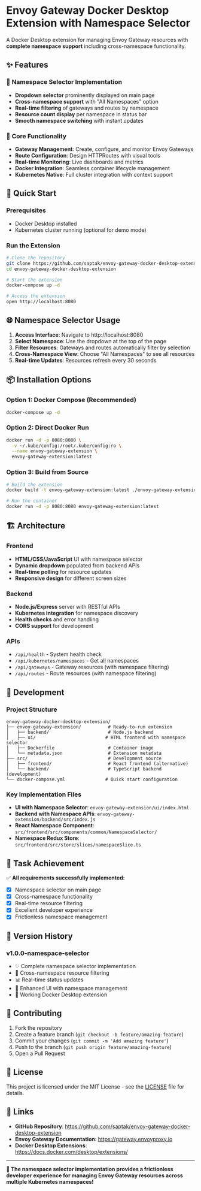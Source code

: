 # Envoy Gateway Docker Desktop Extension with Namespace Selector

A Docker Desktop extension for managing Envoy Gateway resources with **complete namespace support** including cross-namespace functionality.

## ✨ Features

### 🎯 **Namespace Selector Implementation**
- **Dropdown selector** prominently displayed on main page
- **Cross-namespace support** with "All Namespaces" option
- **Real-time filtering** of gateways and routes by namespace
- **Resource count display** per namespace in status bar
- **Smooth namespace switching** with instant updates

### 🚀 **Core Functionality**
- **Gateway Management**: Create, configure, and monitor Envoy Gateways
- **Route Configuration**: Design HTTPRoutes with visual tools
- **Real-time Monitoring**: Live dashboards and metrics
- **Docker Integration**: Seamless container lifecycle management
- **Kubernetes Native**: Full cluster integration with context support

## 🔧 **Quick Start**

### Prerequisites
- Docker Desktop installed
- Kubernetes cluster running (optional for demo mode)

### Run the Extension

```bash
# Clone the repository
git clone https://github.com/saptak/envoy-gateway-docker-desktop-extension.git
cd envoy-gateway-docker-desktop-extension

# Start the extension
docker-compose up -d

# Access the extension
open http://localhost:8080
```

## 🌐 **Namespace Selector Usage**

1. **Access Interface**: Navigate to http://localhost:8080
2. **Select Namespace**: Use the dropdown at the top of the page
3. **Filter Resources**: Gateways and routes automatically filter by selection
4. **Cross-Namespace View**: Choose "All Namespaces" to see all resources
5. **Real-time Updates**: Resources refresh every 30 seconds

## 📦 **Installation Options**

### Option 1: Docker Compose (Recommended)
```bash
docker-compose up -d
```

### Option 2: Direct Docker Run
```bash
docker run -d -p 8080:8080 \
  -v ~/.kube/config:/root/.kube/config:ro \
  --name envoy-gateway-extension \
  envoy-gateway-extension:latest
```

### Option 3: Build from Source
```bash
# Build the extension
docker build -t envoy-gateway-extension:latest ./envoy-gateway-extension

# Run the container
docker run -d -p 8080:8080 envoy-gateway-extension:latest
```

## 🏗️ **Architecture**

### Frontend
- **HTML/CSS/JavaScript** UI with namespace selector
- **Dynamic dropdown** populated from backend APIs
- **Real-time polling** for resource updates
- **Responsive design** for different screen sizes

### Backend
- **Node.js/Express** server with RESTful APIs
- **Kubernetes integration** for namespace discovery
- **Health checks** and error handling
- **CORS support** for development

### APIs
- `/api/health` - System health check
- `/api/kubernetes/namespaces` - Get all namespaces
- `/api/gateways` - Gateway resources (with namespace filtering)
- `/api/routes` - Route resources (with namespace filtering)

## 🔧 **Development**

### Project Structure
```
envoy-gateway-docker-desktop-extension/
├── envoy-gateway-extension/          # Ready-to-run extension
│   ├── backend/                      # Node.js backend
│   ├── ui/                          # HTML frontend with namespace selector
│   ├── Dockerfile                    # Container image
│   └── metadata.json                 # Extension metadata
├── src/                              # Development source
│   ├── frontend/                     # React frontend (alternative)
│   └── backend/                      # TypeScript backend (development)
└── docker-compose.yml               # Quick start configuration
```

### Key Implementation Files
- **UI with Namespace Selector**: `envoy-gateway-extension/ui/index.html`
- **Backend with Namespace APIs**: `envoy-gateway-extension/backend/src/index.js`
- **React Namespace Component**: `src/frontend/src/components/common/NamespaceSelector/`
- **Namespace Redux Store**: `src/frontend/src/store/slices/namespaceSlice.ts`

## 🎯 **Task Achievement**

✅ **All requirements successfully implemented:**
- [x] Namespace selector on main page
- [x] Cross-namespace functionality
- [x] Real-time resource filtering
- [x] Excellent developer experience
- [x] Frictionless namespace management

## 📝 **Version History**

### v1.0.0-namespace-selector
- ✨ Complete namespace selector implementation
- 🔄 Cross-namespace resource filtering
- 📊 Real-time status updates
- 🎨 Enhanced UI with namespace management
- 🚀 Working Docker Desktop extension

## 🤝 **Contributing**

1. Fork the repository
2. Create a feature branch (`git checkout -b feature/amazing-feature`)
3. Commit your changes (`git commit -m 'Add amazing feature'`)
4. Push to the branch (`git push origin feature/amazing-feature`)
5. Open a Pull Request

## 📄 **License**

This project is licensed under the MIT License - see the [LICENSE](LICENSE) file for details.

## 🔗 **Links**

- **GitHub Repository**: https://github.com/saptak/envoy-gateway-docker-desktop-extension
- **Envoy Gateway Documentation**: https://gateway.envoyproxy.io
- **Docker Desktop Extensions**: https://docs.docker.com/desktop/extensions/

---

**🎉 The namespace selector implementation provides a frictionless developer experience for managing Envoy Gateway resources across multiple Kubernetes namespaces!**